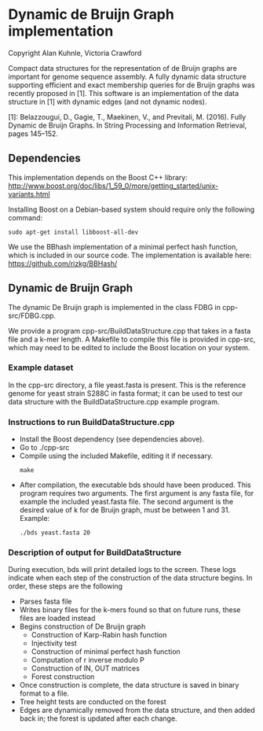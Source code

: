 # Dynamic de Bruijn Graph implementation

Copyright Alan Kuhnle, Victoria Crawford

Compact data structures for the representation of de Bruijn graphs are important for genome sequence assembly. A fully dynamic data structure supporting efficient and exact membership queries for de Bruijn graphs was recently proposed in [1].
This software is an implementation of the data structure in [1] with dynamic
edges (and not dynamic nodes).

[1]: Belazzougui, D., Gagie, T., Maekinen, V., and Previtali, M. (2016). Fully Dynamic de Bruijn Graphs. In String Processing and Information Retrieval, pages 145–152.

## Dependencies

This implementation depends on the Boost C++ library:
http://www.boost.org/doc/libs/1_59_0/more/getting_started/unix-variants.html

Installing Boost on a Debian-based system should require only the following command:
   ```
   sudo apt-get install libboost-all-dev
   ```
We use the BBhash implementation of a minimal perfect hash function, which is
included in our source code.
The implementation is available here: https://github.com/rizkg/BBHash/

## Dynamic de Bruijn Graph
The dynamic De Bruijn graph is implemented in the class FDBG in cpp-src/FDBG.cpp.

We provide a program cpp-src/BuildDataStructure.cpp that takes in
a fasta file and a k-mer length. A Makefile to compile this file is
provided in cpp-src, which may need to be edited to include the Boost
location on your system.

### Example dataset
In the cpp-src directory, a file yeast.fasta is present. This is the reference genome for yeast strain S288C in fasta format; it can be used to test our data structure with the BuildDataStructure.cpp example program.

### Instructions to run BuildDataStructure.cpp
- Install the Boost dependency (see dependencies above).
- Go to ./cpp-src
- Compile using the included Makefile, editing it if necessary.
    ```
    make
    ```
- After compilation, the executable bds should have been produced. This program requires two arguments.
The first argument is any fasta file, for example the included yeast.fasta file. The second argument
is the desired value of k for de Bruijn graph, must be between 1 and 31.
Example:
    ```
    ./bds yeast.fasta 20
    ```

### Description of output for BuildDataStructure
During execution, bds will print detailed logs to the screen. These logs indicate when each step of the construction of the data structure begins. In order, these steps are the following
- Parses fasta file
- Writes binary files for the k-mers found so that on future runs, these files are loaded instead
- Begins construction of De Bruijn graph
  + Construction of Karp-Rabin hash function
  + Injectivity test
  + Construction of minimal perfect hash function
  + Computation of r inverse modulo P
  + Construction of IN, OUT matrices
  + Forest construction
- Once construction is complete, the data structure is saved in binary format to a file.
- Tree height tests are conducted on the forest
- Edges are dynamically removed from the data structure, and then added back in;
  the forest is updated after each change.
